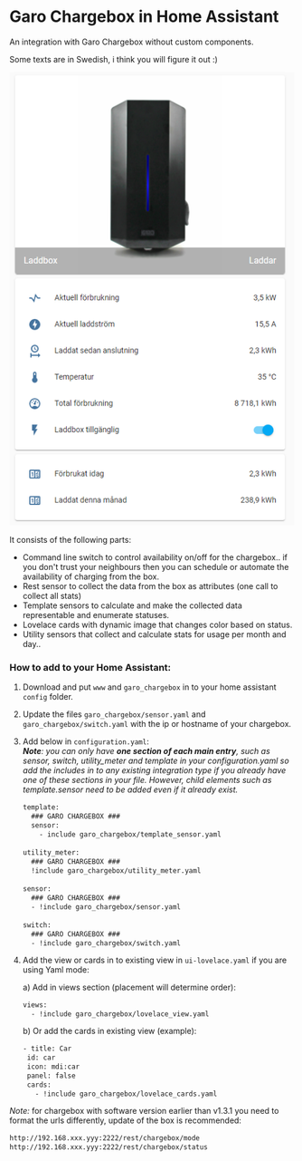 # Garo Chargebox in Home Assistant
An integration with Garo Chargebox without custom components.

Some texts are in Swedish, i think you will figure it out :)

![image|311x500](content/lovelace-screenshot.png)

It consists of the following parts:

* Command line switch to control availability on/off for the chargebox.. if you don't trust your neighbours then you can schedule or automate the availability of charging from the box.
* Rest sensor to collect the data from the box as attributes (one call to collect all stats)
* Template sensors to calculate and make the collected data representable and enumerate statuses.
* Lovelace cards with dynamic image that changes color based on status.
* Utility sensors that collect and calculate stats for usage per month and day..


### How to add to your Home Assistant:

1. Download and put `www` and `garo_chargebox` in to your home assistant `config` folder.  
2. Update the files `garo_chargebox/sensor.yaml` and `garo_chargebox/switch.yaml` with the ip or hostname of your chargebox.  
3. Add below in `configuration.yaml`:    
*__Note__: you can only have __one section of each main entry__, such as sensor, switch, utility_meter and template in your configuration.yaml so add the includes in to any existing integration type if you already have one of these sections in your file. However, child elements such as template.sensor need to be added even if it already exist.*

    ``` 
    template: 
      ### GARO CHARGEBOX ###
      sensor: 
        - include garo_chargebox/template_sensor.yaml

    utility_meter:
      ### GARO CHARGEBOX ###
      !include garo_chargebox/utility_meter.yaml

    sensor: 
      ### GARO CHARGEBOX ###
      - !include garo_chargebox/sensor.yaml

    switch:
      ### GARO CHARGEBOX ###
      - !include garo_chargebox/switch.yaml
    ```

4. Add the view or cards in to existing view in `ui-lovelace.yaml` if you are using Yaml mode:


    a) Add in views section (placement will determine order):
    ```
    views:
      - !include garo_chargebox/lovelace_view.yaml
    ```
    b) Or add the cards in existing view (example):
    ```
   - title: Car
     id: car
     icon: mdi:car
     panel: false
     cards:
       - !include garo_chargebox/lovelace_cards.yaml
    ```


  
*Note:* for chargebox with software version earlier than v1.3.1 you need to format the urls differently, update of the box is recommended:
```
http://192.168.xxx.yyy:2222/rest/chargebox/mode
http://192.168.xxx.yyy:2222/rest/chargebox/status
```
